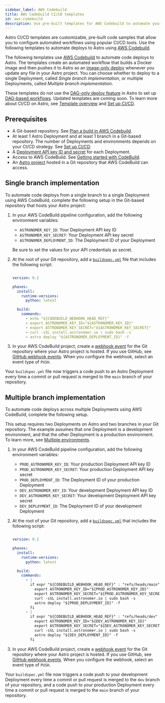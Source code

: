 ```yaml
---
sidebar_label: AWS Codebuild
title: AWS Codebuild CI/CD templates
id: aws-codebuild
description: Use pre-built templates for AWS Codebuild to automate your Apache Airflow code deploys to Astro 
---
```


Astro CI/CD templates are customizable, pre-built code samples that allow you to configure automated workflows using popular CI/CD tools. Use the following templates to automate deploys to Astro using [AWS Codebuild](https://aws.amazon.com/codebuild/).

The following templates use [AWS Codebuild](https://aws.amazon.com/codebuild/) to automate code deploys to Astro. The templates create an automated workflow that builds a Docker image and then pushes it to Astro as an [image-only deploy](template-overview.md#template-types) whenever you update any file in your Astro project. You can choose whether to deploy to a single Deployment, called _Single branch implementation_, or multiple Deployments, called _Multiple branch implementation_.

These templates do not use the [DAG-only deploy feature](astro/deploy-code#deploy-dags-only) in Astro to set up [DAG-based workflows](astro/ci-cd#dag-based-workflows). Updated templates are coming soon. To learn more about CI/CD on Astro, see [Template overview](template-overview.md) and [Set up CI/CD](set-up-ci-cd.md).

## Prerequisites

- A Git-based repository. See [Plan a build in AWS Codebuild](https://docs.aws.amazon.com/codebuild/latest/userguide/planning.html).
- At least 1 Astro Deployment and at least 1 branch in a Git-based repository. The number of Deployments and environments depends on your CI/CD strategy. See [Set up CI/CD](set-up-ci-cd.md).
- A [Deployment API key ID and secret](api-keys.md) for each Deployment.
- Access to AWS CodeBuild. See [Getting started with CodeBuild](https://docs.aws.amazon.com/codebuild/latest/userguide/getting-started-overview.html).
- An [Astro project](create-project.md) hosted in a Git repository that AWS CodeBuild can access.

## Single branch implementation

To automate code deploys from a single branch to a single Deployment using AWS CodeBuild, complete the following setup in the Git-based repository that hosts your Astro project:

1. In your AWS CodeBuild pipeline configuration, add the following environment variables:

    - `ASTRONOMER_KEY_ID`: Your Deployment API key ID
    - `ASTRONOMER_KEY_SECRET`: Your Deployment API key secret
    - `ASTRONOMER_DEPLOYMENT_ID`: The Deployment ID of your Deployment

    Be sure to set the values for your API credentials as secret.

2. At the root of your Git repository, add a [`buildspec.yml`](https://docs.aws.amazon.com/codebuild/latest/userguide/build-spec-ref.html#build-spec-ref-example) file that includes the following script:

   ```yaml

   version: 0.2

   phases:
     install:
       runtime-versions:
         python: latest

     build:
       commands:
         - echo "${CODEBUILD_WEBHOOK_HEAD_REF}"
         - export ASTRONOMER_KEY_ID="${ASTRONOMER_KEY_ID}"
         - export ASTRONOMER_KEY_SECRET="${ASTRONOMER_KEY_SECRET}"
         - curl -sSL install.astronomer.io | sudo bash -s
         - astro deploy "${ASTRONOMER_DEPLOYMENT_ID}" -f

    ```

3. In your AWS CodeBuild project, create a [webhook event](https://docs.aws.amazon.com/codebuild/latest/userguide/webhooks.html) for the Git repository where your Astro project is hosted. If you use GitHub, see [GitHub webhook events](https://docs.aws.amazon.com/codebuild/latest/userguide/github-webhook.html). When you configure the webhook, select an event type of `PUSH`.

Your `buildspec.yml` file now triggers a code push to an Astro Deployment every time a commit or pull request is merged to the `main` branch of your repository.

## Multiple branch implementation

To automate code deploys across multiple Deployments using AWS CodeBuild, complete the following setup.

This setup requires two Deployments on Astro and two branches in your Git repository. The example assumes that one Deployment is a development environment, and that the other Deployment is a production environment. To learn more, see [Multiple environments](astro/set-up-ci-cd#multiple-environments).

1. In your AWS CodeBuild pipeline configuration, add the following environment variables:

    - `PROD_ASTRONOMER_KEY_ID`: Your production Deployment API key ID
    - `PROD_ASTRONOMER_KEY_SECRET`: Your production Deployment API key secret
    - `PROD_DEPLOYMENT_ID`: The Deployment ID of your production Deployment
    - `DEV_ASTRONOMER_KEY_ID`: Your development Deployment API key ID
    - `DEV_ASTRONOMER_KEY_SECRET`: Your development Deployment API key secret
    - `DEV_DEPLOYMENT_ID`: The Deployment ID of your development Deployment

2. At the root of your Git repository, add a [`buildspec.yml`](https://docs.aws.amazon.com/codebuild/latest/userguide/build-spec-ref.html#build-spec-ref-example) that includes the following script:

   ```yaml

   version: 0.2

   phases:
     install:
       runtime-versions:
         python: latest

     build:
       commands:
         - |
           if expr "${CODEBUILD_WEBHOOK_HEAD_REF}" : "refs/heads/main" >/dev/null; then
             export ASTRONOMER_KEY_ID="${PROD_ASTRONOMER_KEY_ID}"
             export ASTRONOMER_KEY_SECRET="${PROD_ASTRONOMER_KEY_SECRET}"
             curl -sSL install.astronomer.io | sudo bash -s
             astro deploy "${PROD_DEPLOYMENT_ID}" -f
           fi
         - |
           if expr "${CODEBUILD_WEBHOOK_HEAD_REF}" : "refs/heads/dev" >/dev/null; then
             export ASTRONOMER_KEY_ID="${DEV_ASTRONOMER_KEY_ID}"
             export ASTRONOMER_KEY_SECRET="${DEV_ASTRONOMER_KEY_SECRET}"
             curl -sSL install.astronomer.io | sudo bash -s
             astro deploy "${DEV_DEPLOYMENT_ID}" -f
           fi
    ```

3. In your AWS CodeBuild project, create a [webhook event](https://docs.aws.amazon.com/codebuild/latest/userguide/webhooks.html) for the Git repository where your Astro project is hosted. If you use GitHub, see [GitHub webhook events](https://docs.aws.amazon.com/codebuild/latest/userguide/github-webhook.html). When you configure the webhook, select an event type of `PUSH`.

Your `buildspec.yml` file now triggers a code push to your development Deployment every time a commit or pull request is merged to the `dev` branch of your repository, and a code push to your production Deployment every time a commit or pull request is merged to the `main` branch of your repository.